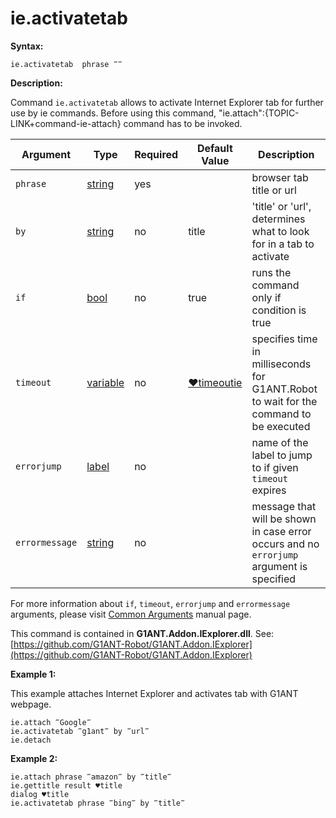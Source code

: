 # ie.activatetab

**Syntax:**

```G1ANT
ie.activatetab  phrase ‴‴
```

**Description:**

Command `ie.activatetab` allows to activate Internet Explorer tab for further use by ie commands. Before using this command, "ie.attach":{TOPIC-LINK+command-ie-attach} command has to be invoked.

| Argument | Type | Required | Default Value | Description |
| -------- | ---- | -------- | ------------- | ----------- |
|`phrase`| [string](https://github.com/G1ANT-Robot/G1ANT.Manual/blob/master/G1ANT-Language/Structures/string.md) | yes |  | browser tab title or url |
|`by`| [string](https://github.com/G1ANT-Robot/G1ANT.Manual/blob/master/G1ANT-Language/Structures/string.md) | no | title | 'title' or 'url', determines what to look for in a tab to activate |
|`if`| [bool](https://github.com/G1ANT-Robot/G1ANT.Manual/blob/master/G1ANT-Language/Structures/bool.md) | no | true | runs the command only if condition is true |
|`timeout`| [variable](https://github.com/G1ANT-Robot/G1ANT.Manual/blob/master/G1ANT-Language/Special-Characters/variable.md) | no | [♥timeoutie](https://github.com/G1ANT-Robot/G1ANT.Manual/blob/master/G1ANT-Language/Variables/Special-Variables.md) | specifies time in milliseconds for G1ANT.Robot to wait for the command to be executed |
|`errorjump` | [label](https://github.com/G1ANT-Robot/G1ANT.Manual/blob/master/G1ANT-Language/Structures/label.md) | no | | name of the label to jump to if given `timeout` expires |
|`errormessage`| [string](https://github.com/G1ANT-Robot/G1ANT.Manual/blob/master/G1ANT-Language/Structures/string.md) | no |  | message that will be shown in case error occurs and no `errorjump` argument is specified |

For more information about `if`, `timeout`, `errorjump` and `errormessage` arguments, please visit [Common Arguments](https://github.com/G1ANT-Robot/G1ANT.Manual/blob/master/G1ANT-Language/Common-Arguments.md)  manual page.

This command is contained in **G1ANT.Addon.IExplorer.dll**.
See: [https://github.com/G1ANT-Robot/G1ANT.Addon.IExplorer](https://github.com/G1ANT-Robot/G1ANT.Addon.IExplorer)

**Example 1:**

This example attaches Internet Explorer and activates tab with G1ANT webpage.

```G1ANT
ie.attach ‴Google‴
ie.activatetab ‴g1ant‴ by ‴url‴
ie.detach
```

**Example 2:**

```G1ANT
ie.attach phrase ‴amazon‴ by ‴title‴
ie.gettitle result ♥title
dialog ♥title
ie.activatetab phrase ‴bing‴ by ‴title‴
```

